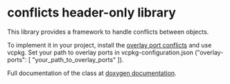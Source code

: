 # conflicts header-only library

This library provides a framework to handle conflicts between objects.

To implement it in your project, install the [overlay port conflicts](https://github.com/krisk78/overlay-ports/tree/61cd2b103ca91bc03d7903adcef837260e348dfc/conflicts) and use vcpkg. Set your path to overlay ports in vcpkg-configuration.json ("overlay-ports": [ "your_path_to_overlay_ports" ]).

Full documentation of the class at <a href="https://krisk78.github.io/conflicts/html/index.html" target="_blank">doxygen documentation</a>.
